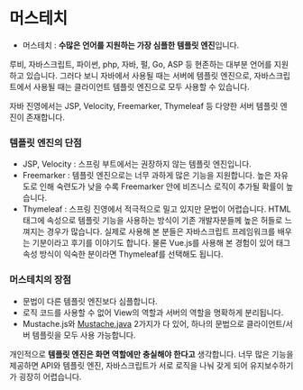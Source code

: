 # 머스테치

- 머스테치 : **수많은 언어를 지원하는 가장 심플한 템플릿 엔진**입니다.

루비, 자바스크립트, 파이썬, php, 자바, 펄, Go, ASP 등 현존하는 대부분 언어를 지원하고 있습니다. 그러다 보니 자바에서 사용될 때는 서버에 템플릿 엔진으로, 자바스크립트에서 사용될 때는 클라이언트 템플릿 엔진으로 모두 사용할 수 있습니다.

자바 진영에서는 JSP, Velocity, Freemarker, Thymeleaf 등 다양한 서버 템플릿 엔진이 존재합니다.

### 템플릿 엔진의 단점

- JSP, Velocity : 스프링 부트에서는 권장하지 않는 템플릿 엔진입니다.
- Freemarker : 템플릿 엔진으로는 너무 과하게 많은 기능을 지원합니다. 높은 자유도로 인해 숙련도가 낮을 수록 Freemarker 안에 비즈니스 로직이 추가될 확률이 높습니다.
- Thymeleaf : 스프링 진영에서 적극적으로 밀고 있지만 문법이 어렵습니다. HTML 태그에 속성으로 템플릿 기능을 사용하는 방식이 기존 개발자분들께 높은 허들로 느껴지는 경우가 많습니다. 실제로 사용해 본 분들은 자바스크립트 프레임워크를 배우는 기분이라고 후기를 이야기도 합니다. 물론 Vue.js를 사용해 본 경험이 있어 태그 속성 방식이 익숙한 분이라면 Thymeleaf를 선택해도 됩니다.

### 머스테치의 장점

- 문법이 다른 템플릿 엔진보다 심플합니다.
- 로직 코드를 사용할 수 없어 View의 역할과 서버의 역할을 명확하게 분리됩니다.
- Mustache.js와 [Mustache.java](http://mustache.java) 2가지가 다 있어, 하나의 문법으로 클라이언트/서버 템플릿을 모두 사용 가능합니다.

개인적으로 **템플릿 엔진은 화면 역할에만 충실해야 한다고** 생각합니다. 너무 많은 기능을 제공하면 API와 템플릿 엔진, 자바스크립트가 서로 로직을 나눠 갖게 되어 유지보수하기가 굉장히 어렵습니다.